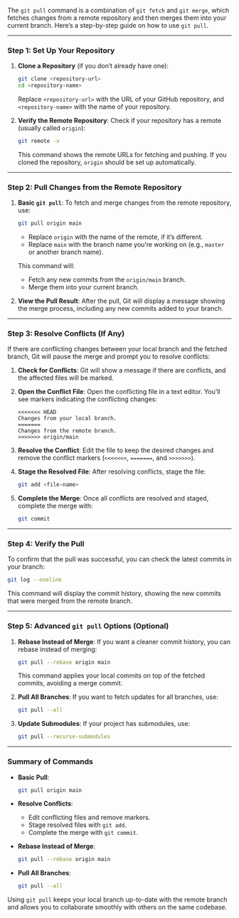 The `git pull` command is a combination of `git fetch` and `git merge`, which fetches changes from a remote repository and then merges them into your current branch. Here’s a step-by-step guide on how to use `git pull`.

---

### Step 1: Set Up Your Repository

1. **Clone a Repository** (if you don’t already have one):
   ```bash
   git clone <repository-url>
   cd <repository-name>
   ```
   Replace `<repository-url>` with the URL of your GitHub repository, and `<repository-name>` with the name of your repository.

2. **Verify the Remote Repository**:
   Check if your repository has a remote (usually called `origin`):
   ```bash
   git remote -v
   ```
   This command shows the remote URLs for fetching and pushing. If you cloned the repository, `origin` should be set up automatically.

---

### Step 2: Pull Changes from the Remote Repository

1. **Basic `git pull`**:
   To fetch and merge changes from the remote repository, use:
   ```bash
   git pull origin main
   ```
   - Replace `origin` with the name of the remote, if it’s different.
   - Replace `main` with the branch name you’re working on (e.g., `master` or another branch name).

   This command will:
   - Fetch any new commits from the `origin/main` branch.
   - Merge them into your current branch.

2. **View the Pull Result**:
   After the pull, Git will display a message showing the merge process, including any new commits added to your branch.

---

### Step 3: Resolve Conflicts (If Any)

If there are conflicting changes between your local branch and the fetched branch, Git will pause the merge and prompt you to resolve conflicts:

1. **Check for Conflicts**:
   Git will show a message if there are conflicts, and the affected files will be marked.

2. **Open the Conflict File**:
   Open the conflicting file in a text editor. You’ll see markers indicating the conflicting changes:
   ```text
   <<<<<<< HEAD
   Changes from your local branch.
   =======
   Changes from the remote branch.
   >>>>>>> origin/main
   ```

3. **Resolve the Conflict**:
   Edit the file to keep the desired changes and remove the conflict markers (`<<<<<<<`, `=======`, and `>>>>>>>`).

4. **Stage the Resolved File**:
   After resolving conflicts, stage the file:
   ```bash
   git add <file-name>
   ```

5. **Complete the Merge**:
   Once all conflicts are resolved and staged, complete the merge with:
   ```bash
   git commit
   ```

---

### Step 4: Verify the Pull

To confirm that the pull was successful, you can check the latest commits in your branch:

```bash
git log --oneline
```

This command will display the commit history, showing the new commits that were merged from the remote branch.

---

### Step 5: Advanced `git pull` Options (Optional)

1. **Rebase Instead of Merge**:
   If you want a cleaner commit history, you can rebase instead of merging:
   ```bash
   git pull --rebase origin main
   ```
   This command applies your local commits on top of the fetched commits, avoiding a merge commit.

2. **Pull All Branches**:
   If you want to fetch updates for all branches, use:
   ```bash
   git pull --all
   ```

3. **Update Submodules**:
   If your project has submodules, use:
   ```bash
   git pull --recurse-submodules
   ```

---

### Summary of Commands

- **Basic Pull**:
  ```bash
  git pull origin main
  ```

- **Resolve Conflicts**:
  - Edit conflicting files and remove markers.
  - Stage resolved files with `git add`.
  - Complete the merge with `git commit`.

- **Rebase Instead of Merge**:
  ```bash
  git pull --rebase origin main
  ```

- **Pull All Branches**:
  ```bash
  git pull --all
  ```

Using `git pull` keeps your local branch up-to-date with the remote branch and allows you to collaborate smoothly with others on the same codebase.